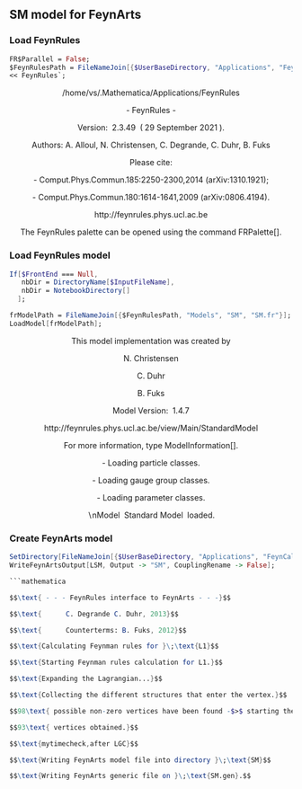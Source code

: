 ## SM model for FeynArts

### Load FeynRules

```mathematica
FR$Parallel = False;
$FeynRulesPath = FileNameJoin[{$UserBaseDirectory, "Applications", "FeynRules"}]
<< FeynRules`;
```

$$\text{/home/vs/.Mathematica/Applications/FeynRules}$$

$$\text{ - FeynRules - }$$

$$\text{Version: }\;\text{2.3.49}\;\text{ (} \;\text{29 September 2021}\;\text{).}$$

$$\text{Authors: A. Alloul, N. Christensen, C. Degrande, C. Duhr, B. Fuks}$$

$$$$

$$\text{Please cite:}$$

$$\text{    - Comput.Phys.Commun.185:2250-2300,2014 (arXiv:1310.1921);}$$

$$\text{    - Comput.Phys.Commun.180:1614-1641,2009 (arXiv:0806.4194).}$$

$$$$

$$\text{http://feynrules.phys.ucl.ac.be}$$

$$$$

$$\text{The FeynRules palette can be opened using the command FRPalette[].}$$

### Load FeynRules model

```mathematica
If[$FrontEnd === Null, 
   nbDir = DirectoryName[$InputFileName], 
   nbDir = NotebookDirectory[] 
  ];
```

```mathematica
frModelPath = FileNameJoin[{$FeynRulesPath, "Models", "SM", "SM.fr"}];
LoadModel[frModelPath];
```

$$\text{This model implementation was created by}$$

$$\text{N. Christensen}$$

$$\text{C. Duhr}$$

$$\text{B. Fuks}$$

$$\text{Model Version: }\;\text{1.4.7}$$

$$\text{http://feynrules.phys.ucl.ac.be/view/Main/StandardModel}$$

$$\text{For more information, type ModelInformation[].}$$

$$\text{}$$

$$\text{   - Loading particle classes.}$$

$$\text{   - Loading gauge group classes.}$$

$$\text{   - Loading parameter classes.}$$

$$\text{$\backslash $nModel }\;\text{Standard Model}\;\text{ loaded.}$$

### Create FeynArts model

```mathematica
SetDirectory[FileNameJoin[{$UserBaseDirectory, "Applications", "FeynCalc", "FeynArts", "Models"}]];
WriteFeynArtsOutput[LSM, Output -> "SM", CouplingRename -> False];

```mathematica

$$\text{ - - - FeynRules interface to FeynArts - - -}$$

$$\text{      C. Degrande C. Duhr, 2013}$$

$$\text{      Counterterms: B. Fuks, 2012}$$

$$\text{Calculating Feynman rules for }\;\text{L1}$$

$$\text{Starting Feynman rules calculation for L1.}$$

$$\text{Expanding the Lagrangian...}$$

$$\text{Collecting the different structures that enter the vertex.}$$

$$98\text{ possible non-zero vertices have been found -$>$ starting the computation: }\;\text{FeynRules$\grave{ }$FR\$FeynmanRules}\;\text{ / }98.$$

$$93\text{ vertices obtained.}$$

$$\text{mytimecheck,after LGC}$$

$$\text{Writing FeynArts model file into directory }\;\text{SM}$$

$$\text{Writing FeynArts generic file on }\;\text{SM.gen}.$$